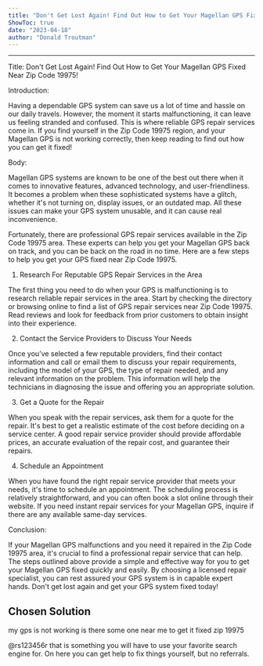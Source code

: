 ```yaml
---
title: "Don't Get Lost Again! Find Out How to Get Your Magellan GPS Fixed Near Zip Code 19975!"
ShowToc: true 
date: "2023-04-18"
author: "Donald Troutman"
---
```

*****
Title: Don't Get Lost Again! Find Out How to Get Your Magellan GPS Fixed Near Zip Code 19975!

Introduction: 

Having a dependable GPS system can save us a lot of time and hassle on our daily travels. However, the moment it starts malfunctioning, it can leave us feeling stranded and confused. This is where reliable GPS repair services come in. If you find yourself in the Zip Code 19975 region, and your Magellan GPS is not working correctly, then keep reading to find out how you can get it fixed!

Body:

Magellan GPS systems are known to be one of the best out there when it comes to innovative features, advanced technology, and user-friendliness. It becomes a problem when these sophisticated systems have a glitch, whether it's not turning on, display issues, or an outdated map. All these issues can make your GPS system unusable, and it can cause real inconvenience.

Fortunately, there are professional GPS repair services available in the Zip Code 19975 area. These experts can help you get your Magellan GPS back on track, and you can be back on the road in no time. Here are a few steps to help you get your GPS fixed near Zip Code 19975.

1. Research For Reputable GPS Repair Services in the Area

The first thing you need to do when your GPS is malfunctioning is to research reliable repair services in the area. Start by checking the directory or browsing online to find a list of GPS repair services near Zip Code 19975. Read reviews and look for feedback from prior customers to obtain insight into their experience.

2. Contact the Service Providers to Discuss Your Needs

Once you’ve selected a few reputable providers, find their contact information and call or email them to discuss your repair requirements, including the model of your GPS, the type of repair needed, and any relevant information on the problem. This information will help the technicians in diagnosing the issue and offering you an appropriate solution.

3. Get a Quote for the Repair

When you speak with the repair services, ask them for a quote for the repair. It's best to get a realistic estimate of the cost before deciding on a service center. A good repair service provider should provide affordable prices, an accurate evaluation of the repair cost, and guarantee their repairs.

4. Schedule an Appointment

When you have found the right repair service provider that meets your needs, it's time to schedule an appointment. The scheduling process is relatively straightforward, and you can often book a slot online through their website. If you need instant repair services for your Magellan GPS, inquire if there are any available same-day services.

Conclusion: 

If your Magellan GPS malfunctions and you need it repaired in the Zip Code 19975 area, it's crucial to find a professional repair service that can help. The steps outlined above provide a simple and effective way for you to get your Magellan GPS fixed quickly and easily. By choosing a licensed repair specialist, you can rest assured your GPS system is in capable expert hands. Don't get lost again and get your GPS system fixed today!


## Chosen Solution
 my gps is not working is there some one near me to get it fixed zip 19975

 @rs123456r that is something you will have to use your favorite search engine for. On here you can get help to fix things yourself, but no referrals.




